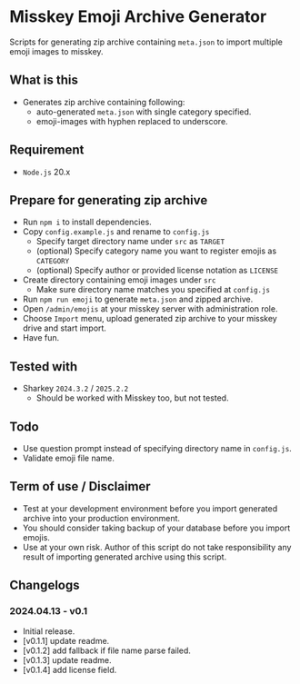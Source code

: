 # Misskey Emoji Archive Generator

Scripts for generating zip archive containing `meta.json` to import multiple emoji images to misskey.

## What is this

* Generates zip archive containing following:
  * auto-generated `meta.json` with single category specified.
  * emoji-images with hyphen replaced to underscore.

## Requirement

* `Node.js` 20.x

## Prepare for generating zip archive

* Run `npm i` to install dependencies.
* Copy `config.example.js` and rename to `config.js`
  * Specify target directory name under `src` as `TARGET`
  * (optional) Specify category name you want to register emojis as `CATEGORY`
  * (optional) Specify author or provided license notation as `LICENSE`
* Create directory containing emoji images under `src`
  * Make sure directory name matches you specified at `config.js`
* Run `npm run emoji` to generate `meta.json` and zipped archive.
* Open `/admin/emojis` at your misskey server with administration role.
* Choose `Import` menu, upload generated zip archive to your misskey drive and start import.
* Have fun.

## Tested with

* Sharkey `2024.3.2` / `2025.2.2`
  * Should be worked with Misskey too, but not tested.

## Todo

* Use question prompt instead of specifying directory name in `config.js`.
* Validate emoji file name.

## Term of use / Disclaimer

* Test at your development environment before you import generated archive into your production environment.
* You should consider taking backup of your database before you import emojis.
* Use at your own risk. Author of this script do not take responsibility any result of importing generated archive using this script.

## Changelogs

### 2024.04.13 - v0.1

* Initial release.
* [v0.1.1] update readme.
* [v0.1.2] add fallback if file name parse failed.
* [v0.1.3] update readme.
* [v0.1.4] add license field.
